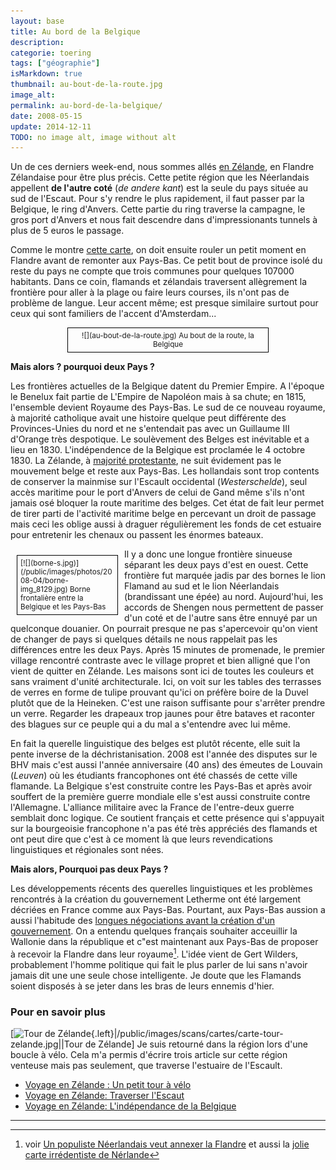 ```yaml
---
layout: base
title: Au bord de la Belgique
description: 
categorie: toering
tags: ["géographie"]
isMarkdown: true
thumbnail: au-bout-de-la-route.jpg
image_alt: 
permalink: au-bord-de-la-belgique/
date: 2008-05-15
update: 2014-12-11
TODO: no image alt, image without alt
---
```




Un de ces derniers week-end, nous sommes allés [en Zélande](/les-provinces-des-pays-bas), en Flandre Zélandaise pour être plus précis. Cette petite région que les Néerlandais appellent **de l'autre coté** (*de andere kant*) est la seule du pays située au sud de l'Escaut. Pour s'y rendre le plus rapidement, il faut passer par la Belgique, le ring d'Anvers. Cette partie du ring traverse la campagne, le gros port d'Anvers et nous fait descendre dans d'impressionants tunnels à plus de 5 euros le passage.

Comme le montre [cette carte](http://maps.yahoo.com/#mvt=m&lat=51.265328&lon=4.068298&zoom=12&q1=moerdijk%20NL&q2=westdorpe%20NL&w0=51.228387892306834%2C3.8397216796875), on doit ensuite rouler un petit moment en Flandre avant de remonter aux Pays-Bas. Ce petit bout de province isolé du reste du pays ne compte que trois communes pour quelques 107000 habitants. Dans ce coin, flamands et zélandais traversent allègrement la frontière pour aller à la plage ou faire leurs courses, ils n'ont pas de problème de langue. Leur accent même; est presque similaire surtout pour ceux qui sont familiers de l'accent d'Amsterdam...

<!-- HTML -->
<div style="border:1px solid black; padding: 5px; font-size:smaller; text-align:center; width:310px; margin:auto;">
<!-- / HTML -->
![](au-bout-de-la-route.jpg)
<!-- HTML -->
Au bout de la route, la Belgique
</div>
<!-- / HTML -->


**Mais alors ? pourquoi deux Pays ?**

Les frontières actuelles de la Belgique datent du Premier Empire. A l'époque le Benelux fait partie de L'Empire de Napoléon mais à sa chute; en 1815, l'ensemble devient Royaume des Pays-Bas. Le sud de ce nouveau royaume, à majorité catholique avait une histoire quelque peut différente des Provinces-Unies du nord et ne s'entendait pas avec un Guillaume III d'Orange très despotique. Le soulèvement des Belges est inévitable et a lieu en 1830. L'indépendence de la Belgique est proclamée le 4 octobre 1830. La Zélande, à [majorité protestante](/catholiques-et-protestants), ne suit évidement pas le mouvement belge et reste aux Pays-Bas. Les hollandais sont trop contents de conserver la mainmise sur l'Escault occidental (*Westerschelde*), seul accès maritime pour le port d'Anvers de celui de Gand même s'ils n'ont jamais osé bloquer la route maritime des belges. Cet état de fait leur permet de tirer parti de l'activité maritime belge en percevant un droit de passage mais ceci les oblige aussi à draguer régulièrement les fonds de cet estuaire pour entretenir les chenaux ou passent les énormes bateaux.


<!-- HTML -->
<div style="border:1px solid black; padding: 5px; font-size:smaller; float:left; width:150px; margin:10px;">
<!-- / HTML -->
[![](borne-s.jpg)](/public/images/photos/2008-04/borne-img_8129.jpg)
<!-- HTML -->
Borne frontalière entre la Belgique et les Pays-Bas
</div>
<!-- / HTML -->
Il y a donc une longue frontière sinueuse séparant les deux pays d'est en ouest. Cette frontière fut marquée jadis par des bornes le lion Flamand au sud et le lion Néerlandais (brandissant une épée) au nord. Aujourd'hui, les accords de Shengen nous permettent de passer d'un coté et de l'autre sans être ennuyé par un quelconque douanier. On pourrait presque ne pas s'apercevoir qu'on vient de changer de pays si quelques détails ne nous rappelait pas les différences entre les deux Pays. Après 15 minutes de promenade, le premier village rencontré contraste avec le village propret et bien alligné que l'on vient de quitter en Zélande. Les maisons sont ici de toutes les couleurs et sans vraiment d'unité architecturale. Ici, on voit sur les tables des terrasses de verres en forme de tulipe prouvant qu'ici on préfère boire de la Duvel plutôt que de la Heineken. C'est une raison suffisante pour s'arrêter prendre un verre. Regarder les drapeaux trop jaunes pour être bataves et raconter des blagues sur ce peuple qui a du mal a s'entendre avec lui même.

En fait la querelle linguistique des belges est plutôt récente, elle suit la pente inverse de la déchristanisation. 2008 est l'année des disputes sur le BHV mais c'est aussi l'année anniversaire (40 ans) des émeutes de Louvain (*Leuven*) où les étudiants francophones ont été chassés de cette ville flamande. La Belgique s'est construite contre les Pays-Bas et après avoir souffert de la première guerre mondiale elle s'est aussi construite contre l'Allemagne. L'alliance militaire avec la France de l'entre-deux guerre semblait donc logique. Ce soutient français et cette présence qui s'appuyait sur la bourgeoisie francophone n'a pas été très appréciés des flamands et ont peut dire que c'est à ce moment là que leurs revendications linguistiques et régionales sont nées.

**Mais alors, Pourquoi pas deux Pays ?**

Les développements récents des querelles linguistiques et les problèmes rencontrés à la création du gouvernement Letherme ont été largement décriées en France comme aux Pays-Bas. Pourtant, aux Pays-Bas aussion a aussi l'habitude des [longues négociations avant la création d'un gouvernement](/la-formation-du-gouvernement). On a entendu quelques français souhaiter acceuillir la Wallonie dans la république et c"est maintenant aux Pays-Bas de proposer à recevoir la Flandre dans leur royaume[^1]. L'idée vient de Gert Wilders, probablement l'homme politique qui fait le plus parler de lui sans n'avoir jamais dit une une seule chose intelligente. Je doute que les Flamands soient disposés à se jeter dans les bras de leurs ennemis d'hier.

### Pour en savoir plus
[![Tour de Zélande](.carte-tour-zelande_t.jpg){.left}|/public/images/scans/cartes/carte-tour-zelande.jpg||Tour de Zélande]
Je suis retourné dans la région lors d'une boucle à vélo. Cela m'a permis d'écrire trois article sur cette région venteuse mais pas seulement, que traverse l'estuaire de l'Escault.

* [Voyage en Zélande : Un petit tour à vélo](/a-nouveau-en-zelande)
* [Voyage en Zélande: Traverser l'Escaut](/voyage-en-zelande-traverser-l-escaut)
* [Voyage en Zélande: L'indépendance de la Belgique](/voyage-en-zelande-l-independance-de-la-belgique)
---
[^1]: voir [Un populiste Néerlandais veut annexer la Flandre](http://www.fenetreeurope.com/php/page.php?section=actu&id=11231) et aussi la [jolie carte irrédentiste de Nérlande](http://ecolonews.blog.fr/2008/05/13/geert-wilders-encore-4166953)
<!-- post notes:
Westerscheldetunnel 2003
--->
